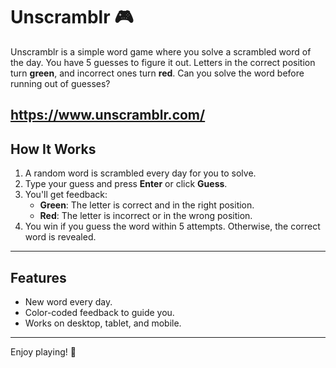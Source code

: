 # Unscramblr 🎮

Unscramblr is a simple word game where you solve a scrambled word of the day. You have 5 guesses to figure it out. Letters in the correct position turn **green**, and incorrect ones turn **red**. Can you solve the word before running out of guesses? 

https://www.unscramblr.com/
---

## How It Works

1. A random word is scrambled every day for you to solve.
2. Type your guess and press **Enter** or click **Guess**.
3. You'll get feedback:
   - **Green**: The letter is correct and in the right position.
   - **Red**: The letter is incorrect or in the wrong position.
4. You win if you guess the word within 5 attempts. Otherwise, the correct word is revealed.

---

## Features

- New word every day.
- Color-coded feedback to guide you.
- Works on desktop, tablet, and mobile.

---

Enjoy playing! 🎉
